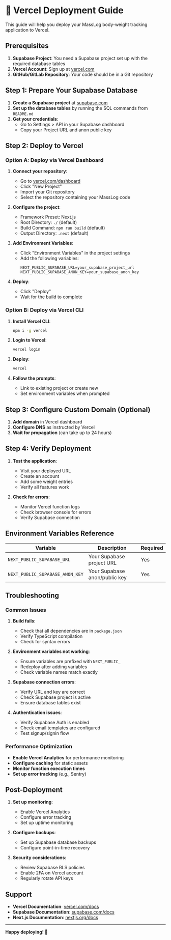 # 🚀 Vercel Deployment Guide

This guide will help you deploy your MassLog body-weight tracking application to Vercel.

## Prerequisites

1. **Supabase Project**: You need a Supabase project set up with the required database tables
2. **Vercel Account**: Sign up at [vercel.com](https://vercel.com)
3. **GitHub/GitLab Repository**: Your code should be in a Git repository

## Step 1: Prepare Your Supabase Database

1. **Create a Supabase project** at [supabase.com](https://supabase.com)
2. **Set up the database tables** by running the SQL commands from `README.md`
3. **Get your credentials**:
   - Go to Settings > API in your Supabase dashboard
   - Copy your Project URL and anon public key

## Step 2: Deploy to Vercel

### Option A: Deploy via Vercel Dashboard

1. **Connect your repository**:

   - Go to [vercel.com/dashboard](https://vercel.com/dashboard)
   - Click "New Project"
   - Import your Git repository
   - Select the repository containing your MassLog code

2. **Configure the project**:

   - Framework Preset: Next.js
   - Root Directory: `./` (default)
   - Build Command: `npm run build` (default)
   - Output Directory: `.next` (default)

3. **Add Environment Variables**:

   - Click "Environment Variables" in the project settings
   - Add the following variables:
     ```
     NEXT_PUBLIC_SUPABASE_URL=your_supabase_project_url
     NEXT_PUBLIC_SUPABASE_ANON_KEY=your_supabase_anon_key
     ```

4. **Deploy**:
   - Click "Deploy"
   - Wait for the build to complete

### Option B: Deploy via Vercel CLI

1. **Install Vercel CLI**:

   ```bash
   npm i -g vercel
   ```

2. **Login to Vercel**:

   ```bash
   vercel login
   ```

3. **Deploy**:

   ```bash
   vercel
   ```

4. **Follow the prompts**:
   - Link to existing project or create new
   - Set environment variables when prompted

## Step 3: Configure Custom Domain (Optional)

1. **Add domain** in Vercel dashboard
2. **Configure DNS** as instructed by Vercel
3. **Wait for propagation** (can take up to 24 hours)

## Step 4: Verify Deployment

1. **Test the application**:

   - Visit your deployed URL
   - Create an account
   - Add some weight entries
   - Verify all features work

2. **Check for errors**:
   - Monitor Vercel function logs
   - Check browser console for errors
   - Verify Supabase connection

## Environment Variables Reference

| Variable                        | Description                   | Required |
| ------------------------------- | ----------------------------- | -------- |
| `NEXT_PUBLIC_SUPABASE_URL`      | Your Supabase project URL     | Yes      |
| `NEXT_PUBLIC_SUPABASE_ANON_KEY` | Your Supabase anon/public key | Yes      |

## Troubleshooting

### Common Issues

1. **Build fails**:

   - Check that all dependencies are in `package.json`
   - Verify TypeScript compilation
   - Check for syntax errors

2. **Environment variables not working**:

   - Ensure variables are prefixed with `NEXT_PUBLIC_`
   - Redeploy after adding variables
   - Check variable names match exactly

3. **Supabase connection errors**:

   - Verify URL and key are correct
   - Check Supabase project is active
   - Ensure database tables exist

4. **Authentication issues**:
   - Verify Supabase Auth is enabled
   - Check email templates are configured
   - Test signup/signin flow

### Performance Optimization

- **Enable Vercel Analytics** for performance monitoring
- **Configure caching** for static assets
- **Monitor function execution times**
- **Set up error tracking** (e.g., Sentry)

## Post-Deployment

1. **Set up monitoring**:

   - Enable Vercel Analytics
   - Configure error tracking
   - Set up uptime monitoring

2. **Configure backups**:

   - Set up Supabase database backups
   - Configure point-in-time recovery

3. **Security considerations**:
   - Review Supabase RLS policies
   - Enable 2FA on Vercel account
   - Regularly rotate API keys

## Support

- **Vercel Documentation**: [vercel.com/docs](https://vercel.com/docs)
- **Supabase Documentation**: [supabase.com/docs](https://supabase.com/docs)
- **Next.js Documentation**: [nextjs.org/docs](https://nextjs.org/docs)

---

**Happy deploying! 🎉**
